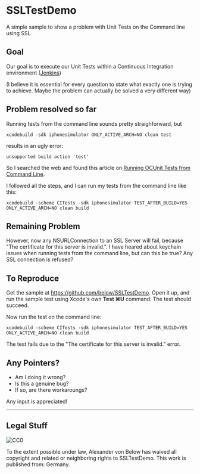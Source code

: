 # SSLTestDemo

A simple sample to show a problem with Unit Tests on the Command line using SSL

## Goal

Our goal is to execute our Unit Tests within a Continuous Integration environment ([Jenkins](http://jenkins-ci.org "Jenkins CI"))

(I believe it is essential for every question to state what exactly one is trying to achieve. Maybe the problem can actually be solved a very different way)

## Problem resolved so far

Running tests from the command line sounds pretty straighforward, but

	xcodebuild -sdk iphonesimulator ONLY_ACTIVE_ARCH=NO clean test

results in an ugly error:

	unsupported build action 'test'

So I searched the web and found this article on [Running OCUnit Tests from Command Line](http://www.raingrove.com/2012/03/28/running-ocunit-and-specta-tests-from-command-line.html "Running OCUnit Tests from Command Line").

I followed all the steps, and I can run my tests from the command line like this:

	xcodebuild -scheme CITests -sdk iphonesimulator TEST_AFTER_BUILD=YES ONLY_ACTIVE_ARCH=NO clean build

## Remaining Problem

However, now any NSURLConnection to an SSL Server will fail, because "The certificate for this server is invalid.". I have heared about keychain issues when running tests from the command line, but can this be true? Any SSL connection is refused?

## To Reproduce

Get the sample at https://github.com/below/SSLTestDemo. Open it up, and run the sample test using Xcode's own **Test ⌘U** command. The test should succeed.

Now run the test on the command line:

	xcodebuild -scheme CITests -sdk iphonesimulator TEST_AFTER_BUILD=YES ONLY_ACTIVE_ARCH=NO clean build

The test fails due to the "The certificate for this server is invalid." error.

## Any Pointers?

* Am I doing it wrong? 
* Is this a genuine bug? 
* If so, are there workaroungs?

Any input is appreciated!

- - - -

## Legal Stuff ##
![CC0](http://i.creativecommons.org/p/zero/1.0/88x31.png "CC0")

To the extent possible under law, Alexander von Below has waived all copyright and related or neighboring rights to SSLTestDemo. This work is published from: Germany.



